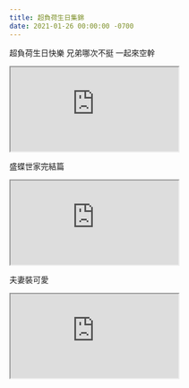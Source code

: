 ```yaml
---
title: 超負荷生日集錦
date: 2021-01-26 00:00:00 -0700
---
```


超負荷生日快樂 兄弟哪次不挺 一起來空幹

<div class="video-container">
    <iframe src="https://www.youtube.com/embed/eLINK8bIzBc" allow="accelerometer; autoplay; clipboard-write; encrypted-media; gyroscope; picture-in-picture" allowfullscreen></iframe>
</div>

盛蝶世家完結篇

<div class="video-container">
    <iframe src="https://www.youtube.com/embed/caXN0FgrVpI" allow="accelerometer; autoplay; clipboard-write; encrypted-media; gyroscope; picture-in-picture" allowfullscreen></iframe>
</div>

夫妻裝可愛

<div class="video-container">
    <iframe src="https://www.youtube.com/embed/9M986UfCP0s" allow="accelerometer; autoplay; clipboard-write; encrypted-media; gyroscope; picture-in-picture" allowfullscreen></iframe>
</div>